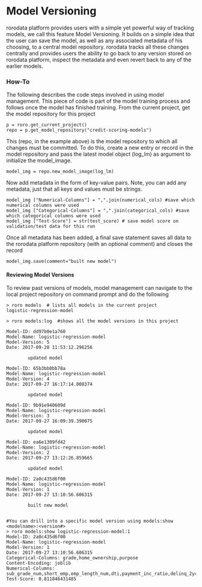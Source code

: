 # Model Versioning
rorodata platform provides users with a simple yet powerful way of tracking models, we call this feature Model Versioning. It builds on a simple idea that the user can save the model, as well as any associated metadata of his choosing,  to a central model repository. rorodata tracks all these changes centrally and provides users the ability to go back to any version stored on rorodata platform, inspect the metadata and even revert back to any of the earlier models.

### How-To
The following describes the code steps involved in using model management. This piece of code is part of the model training process and follows once the model has finished training.
From the current project, get the model repository for this project

```
p = roro.get_current_project() 
repo = p.get_model_repository("credit-scoring-models")
```
This (repo, in the example above) is the model repository to which all changes must be committed.   To do this, create a new entry or record in the model repository and pass the latest model object (log_lm) as argument to initialize the model_image.

```
model_img = repo.new_model_image(log_lm)
```

Now add metadata in the form of key-value pairs. Note, you can add any metadata, just that all keys and values must be strings. 

```
model_img ["Numerical-Columns"] = ",".join(numerical_cols) #save which numerical columns were used
model_img ["Categorical-Columns"] = ",".join(categorical_cols) #save which categorical columns were used
model_img ["Test-Score"] = str(test_score) # save model score on validation/test data for this run 
```

Once all metadata has been added, a final save statement saves all data to the rorodata platform repository (with an optional comment) and closes the record
```
model_img.save(comment="built new model")
```
#### Reviewing Model Versions
To review past versions of models, model management can navigate to the local project repository on command prompt and do the following 
```
> roro models  # lists all models in the current project
logistic-regression-model

> roro models:log  #shows all the model versions in this project

Model-ID: dd97b0e1a760
Model-Name: logistic-regression-model
Model-Version: 5
Date: 2017-09-28 11:53:12.296256

        updated model

Model-ID: 65b3bb0bb78a
Model-Name: logistic-regression-model
Model-Version: 4
Date: 2017-09-27 16:17:14.008374

        updated model

Model-ID: 9b91e940609d
Model-Name: logistic-regression-model
Model-Version: 3
Date: 2017-09-27 16:09:39.390075

        updated model

Model-ID: ea6e1309fd42
Model-Name: logistic-regression-model
Model-Version: 2
Date: 2017-09-27 13:12:26.859665

        updated model

Model-ID: 2a0c435d6f00
Model-Name: logistic-regression-model
Model-Version: 1
Date: 2017-09-27 13:10:56.606315

        built new model


#You can drill into a specific model version using models:show <modelname>:<version#>
> roro models:show logistic-regression-model:1
Model-ID: 2a0c435d6f00
Model-Name: logistic-regression-model
Model-Version: 1
Date: 2017-09-27 13:10:56.606315
Categorical-Columns: grade,home_ownership,purpose
Content-Encoding: joblib
Numerical-Columns: sub_grade_num,short_emp,emp_length_num,dti,payment_inc_ratio,delinq_2yrs,delinq_2yrs_zero,inq_last_6mths,last_delinq_none,last_major_derog_none,open_acc,pub_rec,pub_rec_zero,revol_util
Test-Score: 0.811846431485
```

